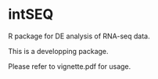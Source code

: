 # intSEQ
R package for DE analysis of RNA-seq data. 

This is a developping package.

Please refer to vignette.pdf for usage.
